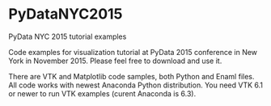 # PyDataNYC2015
PyData NYC 2015 tutorial examples

Code examples for visualization tutorial at PyData 2015 conference in New York
in November 2015. Please feel free to download and use it.

There are VTK and Matplotlib code samples, both Python and Enaml files.
All code works with newest Anaconda Python distribution.
You need VTK 6.1 or newer to run VTK examples (curent Anaconda is 6.3).
